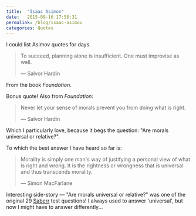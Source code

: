 ```yaml
---
title:  "Isaac Asimov"
date:   2015-09-16 17:56:31
permalink: /blog/isaac-asimov
categories: Quotes
---
```


I could list Asimov quotes for days.

>To succeed, planning alone is insufficient. One must improvise as well.
>
>&mdash; Salvor Hardin

From the book _Foundation_.

Bonus quote! Also from _Foundation_:

>Never let your sense of morals prevent you from doing what is right.
>
>&mdash; Salvor Hardin

Which I particularly love, because it begs the question: "Are morals universal or relative?".

To which the best answer I have heard so far is:

>Morality is simply one man's way of justifying a personal view of what is right and wrong. It is the rightness or wrongness that is universal and thus transcends morality.
>
>&mdash; Simon MacFarlane

Interesting side-story &mdash; "Are morals universal or relative?" was one of the original 29 [Saberr](http://www.saberr.com) test questions! I always used to answer 'universal', but now I might have to answer differently...
